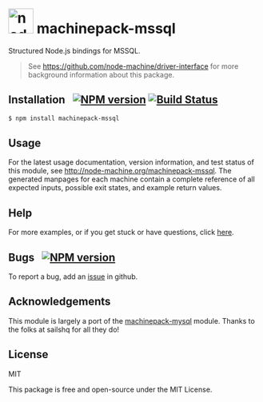 <h1>
  <a href="http://node-machine.org" title="Node-Machine public registry"><img alt="node-machine logo" title="Node-Machine Project" src="http://node-machine.org/images/machine-anthropomorph-for-white-bg.png" width="50" /></a>
  machinepack-mssql
</h1>

Structured Node.js bindings for MSSQL.

> See https://github.com/node-machine/driver-interface for more background information about this package.


## Installation &nbsp; [![NPM version](https://badge.fury.io/js/machinepack-mssql.svg)](http://badge.fury.io/js/machinepack-mssql) [![Build Status](https://travis-ci.org/sailshq/machinepack-mssql.png?branch=master)](https://travis-ci.org/sailshq/machinepack-mssql)

```sh
$ npm install machinepack-mssql
```


## Usage

For the latest usage documentation, version information, and test status of this module, see <a href="http://node-machine.org/machinepack-mssql" title="Structured Node.js bindings for MSSQL. (for node.js)">http://node-machine.org/machinepack-mssql</a>.  The generated manpages for each machine contain a complete reference of all expected inputs, possible exit states, and example return values.


## Help

For more examples, or if you get stuck or have questions, click [here](http://sailsjs.com/support).


## Bugs &nbsp; [![NPM version](https://badge.fury.io/js/machinepack-mssql.svg)](http://npmjs.com/package/machinepack-mssql)

To report a bug, add an [issue](https://github.com/intel/machinepack-mssql/issues) in github.

## Acknowledgements

This module is largely a port of the [machinepack-mysql](https://github.com/sailshq/machinepack-mysql) module. Thanks to the folks at sailshq for all they do!

## License

MIT

This package is free and open-source under the MIT License.


